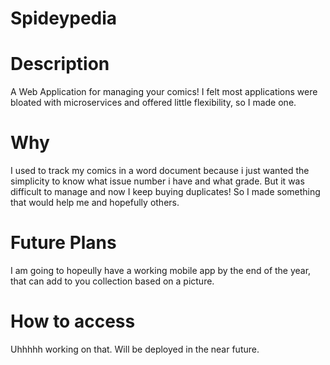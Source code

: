 # Spideypedia

# Description
A Web Application for managing your comics! I felt most applications were bloated with microservices and offered little flexibility, so I made one.

# Why
I used to track my comics in a word document because i just wanted the simplicity to know what issue number i have and what grade. But it was difficult to manage and now I keep buying duplicates! So I made something that would help me and hopefully others.

# Future Plans
I am going to hopeully have a working mobile app by the end of the year, that can add to you collection based on a picture.

# How to access
Uhhhhh working on that. Will be deployed in the near future.
